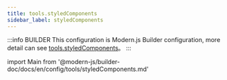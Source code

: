 ```yaml
---
title: tools.styledComponents
sidebar_label: styledComponents
---
```


:::info BUILDER
This configuration is Modern.js Builder configuration, more detail can see [tools.styledComponents](https://modernjs.dev/builder/en/api/config-tools.html#tools-styledcomponents)。
:::

import Main from '@modern-js/builder-doc/docs/en/config/tools/styledComponents.md'

<Main />
